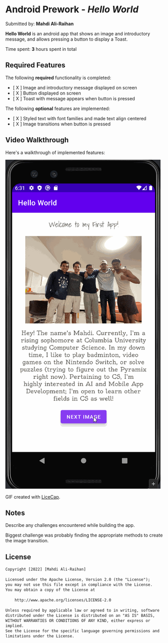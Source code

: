 # Android Prework - *Hello World*

Submitted by: **Mahdi Ali-Raihan**

**Hello World** is an android app that shows an image and introductory message, and allows pressing a button to display a Toast.

Time spent: **3** hours spent in total

## Required Features

The following **required** functionality is completed:

* [ X ] Image and introductory message displayed on screen
* [ X ] Button displayed on screen
* [ X ] Toast with message appears when button is pressed

The following **optional** features are implemented:

* [ X ] Styled text with font families and made text align centered
* [ X ] Image transitions when button is pressed

## Video Walkthrough

Here's a walkthrough of implemented features:

<img src='GIFwalkthrough.gif' title='Video Walkthrough' width='' alt='Video Walkthrough' />

GIF created with [LiceCap](http://www.cockos.com/licecap/).

## Notes

Describe any challenges encountered while building the app.

Biggest challenge was probably finding the appropriate methods to create the image transition.

## License

    Copyright [2022] [Mahdi Ali-Raihan]

    Licensed under the Apache License, Version 2.0 (the "License");
    you may not use this file except in compliance with the License.
    You may obtain a copy of the License at

        http://www.apache.org/licenses/LICENSE-2.0

    Unless required by applicable law or agreed to in writing, software
    distributed under the License is distributed on an "AS IS" BASIS,
    WITHOUT WARRANTIES OR CONDITIONS OF ANY KIND, either express or implied.
    See the License for the specific language governing permissions and
    limitations under the License.